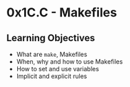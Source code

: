 # 0x1C.C - Makefiles

## Learning Objectives

- What are `make`, Makefiles
- When, why and how to use Makefiles
- How to set and use variables
- Implicit and explicit rules
